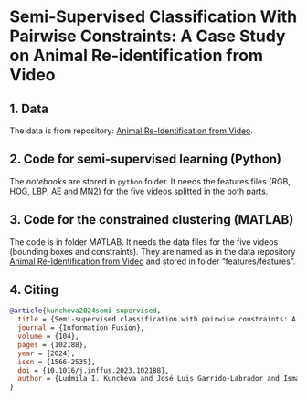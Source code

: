 # Semi-Supervised Classification With Pairwise Constraints: A Case Study on Animal Re-identification from Video

## 1. Data

The data is from repository: [Animal Re-Identification from Video](https://doi.org/10.5281/zenodo.7322820).

## 2. Code for semi-supervised learning (Python)

The _notebooks_ are stored in `python` folder. It needs the features files (RGB, HOG, LBP, AE and MN2) for the five videos splitted in the both parts.

## 3. Code for the constrained clustering (MATLAB)

The code is in folder MATLAB. It needs the data files for the five videos (bounding boxes and constraints). They are named as in the data repository [Animal Re-Identification from Video](https://doi.org/10.5281/zenodo.7322820) and stored in folder “features/features”.

## 4. Citing
```bibtex
@article{kuncheva2024semi-supervised,
  title = {Semi-supervised classification with pairwise constraints: A case study on animal identification from video},
  journal = {Information Fusion},
  volume = {104},
  pages = {102188},
  year = {2024},
  issn = {1566-2535},
  doi = {10.1016/j.inffus.2023.102188},
  author = {Ludmila I. Kuncheva and José Luis Garrido-Labrador and Ismael Ramos-Pérez and Samuel L. Hennessey and Juan J. Rodríguez},
}
```

